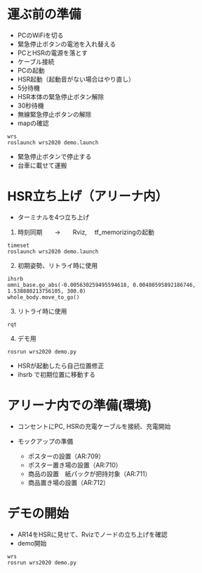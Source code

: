 # 運ぶ前の準備
- PCのWiFiを切る
- 緊急停止ボタンの電池を入れ替える
- PCとHSRの電源を落とす
- ケーブル接続
- PCの起動
- HSR起動（起動音がない場合はやり直し）
- 5分待機
- HSR本体の緊急停止ボタン解除
- 30秒待機
- 無線緊急停止ボタンの解除
- mapの確認
```
wrs
roslaunch wrs2020 demo.launch
```
- 緊急停止ボタンで停止する
- 台車に載せて運搬
# HSR立ち上げ（アリーナ内）
- ターミナルを4つ立ち上げ
1. 時刻同期　　→　　Rviz, 　tf_memorizingの起動
```
timeset
roslaunch wrs2020 demo.launch
```
2. 初期姿勢、リトライ時に使用
```
ihsrb
omni_base.go_abs(-0.005630259495594618, 0.00480595892186746, 1.538880213756105, 300.0)
whole_body.move_to_go()
```
3. リトライ時に使用
```
rqt
```

4. デモ用

```
rosrun wrs2020 demo.py
```

- HSRが起動したら自己位置修正
- ihsrb で初期位置に移動する

# アリーナ内での準備(環境)
- コンセントにPC, HSRの充電ケーブルを接続、充電開始

- モックアップの準備
    - ポスターの設置（AR:709）
    - ポスター置き場の設置（AR:710）
    - 商品の設置　紙パックが把持対象（AR:711）
    - 商品置き場の設置（AR:712）

# デモの開始
- AR14をHSRに見せて、Rvizでノードの立ち上げを確認
- demo開始
```
wrs
rosrun wrs2020 demo.py
```

